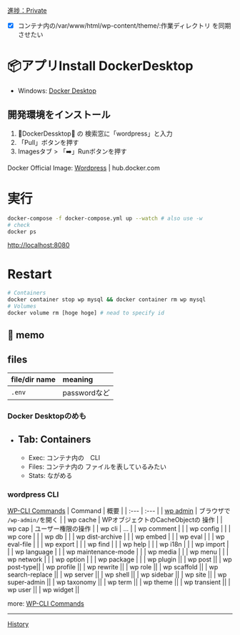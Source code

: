 [進捗：Private](https://github.com/users/ka2yuki/projects/10)  
- [x] コンテナ内の/var/www/html/wp-content/theme/:作業ディレクトリ を同期させたい

# 📦アプリInstall DockerDesktop
- Windows: [Docker Desktop](https://docs.docker.com/desktop/setup/install/windows-install/)

## 開発環境をインストール
1. 🐋DockerDessktop🐋 の 検索窓に「wordpress」と入力
2. 「Pull」ボタンを押す
3. Imagesタブ > 「➡️」Runボタンを押す

Docker Official Image: [Wordpress](https://hub.docker.com/_/wordpress) | hub.docker.com

# 実行
```sh
docker-compose -f docker-compose.yml up --watch # also use -w
# check 
docker ps
```
[http://localhost:8080](http://localhost:8080)

# Restart
```sh
# Containers
docker container stop wp mysql && docker container rm wp mysql
# Volumes
docker volume rm [hoge hoge] # nead to specify id
```


## :pencil: memo
## files

| file/dir name | meaning |
| :- | :- |
|`.env`|passwordなど|

### Docker Desktopのめも

-  Tab: Containers
   -  
   -  Exec: コンテナ内の　CLI
   -  Files: コンテナ内の ファイルを表しているみたい
   -  Stats: ながめる

### wordpress CLI
[WP-CLI Commands](https://developer.wordpress.org/cli/commands/)
| Command | 概要 |
| :--- | :--- |
| [wp admin](https://developer.wordpress.org/cli/commands/admin/) | ブラウザで `/wp-admin/`を開く |
| wp cache | WPオブジェクトのCacheObjectの 操作 |
| wp cap | ユーザー権限の操作 |
| wp cli | ... |
| wp comment | |
| wp config |  |
| wp core |  |
| wp db |  |
| wp dist-archive |  |
| wp embed | |
| wp eval | |
| wp eval-file | |
| wp export | |
| wp find | |
| wp help | |
| wp i18n | |
| wp import | |
| wp language | |
| wp maintenance-mode | |
| wp media | |
| wp menu | |
| wp network | |
| wp option | |
| wp package | |
| wp plugin ||
| wp post ||
| wp post-type||
| wp profile ||
| wp rewrite ||
| wp role ||
| wp scaffold ||
| wp search-replace ||
| wp server ||
| wp shell ||
| wp sidebar ||
| wp site ||
| wp super-admin ||
| wp taxonomy ||
| wp term ||
| wp theme ||
| wp transient ||
| wp user ||
| wp widget ||

more: [WP-CLI Commands](https://developer.wordpress.org/cli/commands/)

---
[History](https://github.com/ka2yuki/docker_wp/commits/master/)
